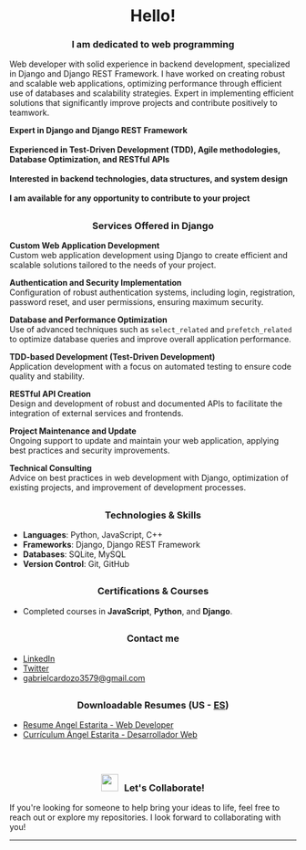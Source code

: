 ## <h1 align="center">Hello!</h1>
<h3 align="center"></h3>
<h3 align="center">I am dedicated to web programming</h3>

Web developer with solid experience in backend development, specialized in Django and Django REST Framework. I have
worked on creating robust and scalable web applications, optimizing performance through efficient use of databases and
scalability strategies. Expert in implementing efficient solutions that significantly improve projects and contribute positively
to teamwork.

**Expert in Django and Django REST Framework**
<br/>
<br/>
**Experienced in Test-Driven Development (TDD), Agile methodologies, Database Optimization, and RESTful APIs**
<br/>
<br/>
**Interested in backend technologies, data structures, and system design**
<br/>
<br/>
**I am available for any opportunity to contribute to your project**

## <h3 align="center">Services Offered in Django</h3>

**Custom Web Application Development**  
Custom web application development using Django to create efficient and scalable solutions tailored to the needs of your project.

**Authentication and Security Implementation**  
Configuration of robust authentication systems, including login, registration, password reset, and user permissions, ensuring maximum security.

**Database and Performance Optimization**  
Use of advanced techniques such as `select_related` and `prefetch_related` to optimize database queries and improve overall application performance.

**TDD-based Development (Test-Driven Development)**  
Application development with a focus on automated testing to ensure code quality and stability.

**RESTful API Creation**  
Design and development of robust and documented APIs to facilitate the integration of external services and frontends.

**Project Maintenance and Update**  
Ongoing support to update and maintain your web application, applying best practices and security improvements.

**Technical Consulting**  
Advice on best practices in web development with Django, optimization of existing projects, and improvement of development processes.

## <h3 align="center">Technologies & Skills</h3>
- **Languages**: Python, JavaScript, C++
- **Frameworks**: Django, Django REST Framework
- **Databases**: SQLite, MySQL
- **Version Control**: Git, GitHub

## <h3 align="center">Certifications & Courses</h3>
- Completed courses in **JavaScript**, **Python**, and **Django**.

## <h3 align="center">Contact me</h3>
- [LinkedIn](https://www.linkedin.com/in/ángel-estarita-21002822a/)
- [Twitter](https://x.com/xAd4247250)
- [gabrielcardozo3579@gmail.com](https://mail.google.com/mail/u/0/#inbox?compose=GTvVlcSKhcBwMxGggmrFNkRvjKRZDcMbkprCQKKQnHpBJkkXghwvTGSjgVntDhCdrGthlHrpcHchQ) 

## <h3 align="center">Downloadable Resumes (US - <a href="https://github.com/xAd4/xAd4/blob/main/ES-README.md/">ES</a>)</h3>
- [Resume Angel Estarita - Web Developer](https://github.com/xAd4/xAd4/blob/main/CV%20Angel%20Estarita%20-%20Web%20Developer.pdf)
- [Currículum  Ángel Estarita - Desarrollador Web](https://github.com/xAd4/xAd4/blob/main/CV%20Ángel%20Estarita%20-%20Desarrollador%20Web.pdf)

<br/>

## <h3 align="center"><img src="https://media.giphy.com/media/iY8CRBdQXODJSCERIr/giphy.gif" width="30" height="30" style="margin-right: 10px;">Let's Collaborate!</h3>
If you're looking for someone to help bring your ideas to life, feel free to reach out or explore my repositories. I look forward to collaborating with you! 

<hr/>
